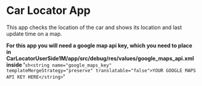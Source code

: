 # Car Locator App

This app checks the location of the car and shows its location and last update time on a map.

**For this app you will need a google map api key, which you need to place in CarLocatorUserSide1M/app/src/debug/res/values/google_maps_api.xml inside '**```sh<string name="google_maps_key" templateMergeStrategy="preserve" translatable="false">YOUR GOOGLE MAPS API KEY HERE</string>```**'**
